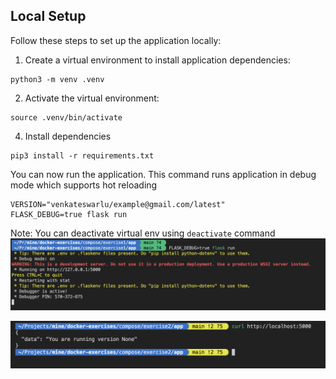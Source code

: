 ## Local Setup

Follow these steps to set up the application locally:

1. Create a virtual environment to install application dependencies:

```shell
python3 -m venv .venv
```

2. Activate the virtual environment:

```shell
source .venv/bin/activate
```

4. Install dependencies

```shell
pip3 install -r requirements.txt
```

You can now run the application.
This command runs application in debug mode which supports hot reloading

```shell
VERSION="venkateswarlu/example@gmail.com/latest"
FLASK_DEBUG=true flask run
```

Note: You can deactivate virtual env using `deactivate` command
![application run output](../../../assets/compose-exercise1-application-run-output.png)

![setup app output](../../../assets/compose-exercise2-setup-app-output.png)